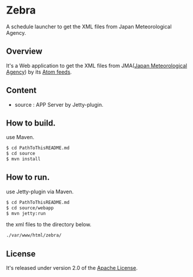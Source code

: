 # Zebra
A schedule launcher to get the XML files from Japan Meteorological Agency.

## Overview
It's a Web application to get the XML files from JMA([Japan Meteorological Agency](https://www.jma.go.jp/jma/indexe.html)) by its [Atom feeds](http://xml.kishou.go.jp/xmlpull.html).

## Content
- source : APP Server by Jetty-plugin.

## How to build.
use Maven.
```sh
$ cd PathToThisREADME.md
$ cd source
$ mvn install
```

## How to run.
use Jetty-plugin via Maven.
```sh
$ cd PathToThisREADME.md
$ cd source/webapp
$ mvn jetty:run
```
the xml files to the directory below.
```sh
./var/www/html/zebra/
```

## License
It's released under version 2.0 of the [Apache License](https://www.apache.org/licenses/LICENSE-2.0).